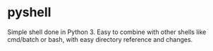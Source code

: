 # pyshell
Simple shell done in Python 3. Easy to combine with other shells like cmd/batch or bash, with easy directory reference and changes. 
